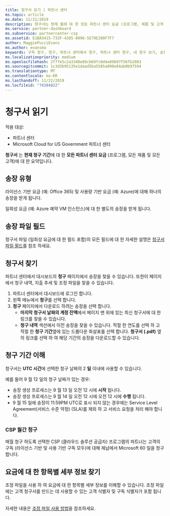 ```yaml
---
title: 청구서 읽기 | 파트너 센터
ms.topic: article
ms.date: 11/21/2019
description: 청구서는 현재 월에 대 한 모든 파트너 센터 요금 (프로그램, 제품 및 고객 전반)의 요약입니다.
ms.service: partner-dashboard
ms.subservice: partnercenter-csp
ms.assetid: E1BA3415-732F-4385-8996-5E79E200F7F7
author: MaggiePucciEvans
ms.author: evansma
keywords: 구독 청구, 청구, 파트너 센터에서 청구, 파트너 센터 청구, 내 청구 보기, 송장, 파트너 센터 송장, CSP 송장, 내 청구서 위치
ms.localizationpriority: medium
ms.openlocfilehash: 2f7fe5c2a3348e89cb69fc0d4e89b97f56fb2083
ms.sourcegitcommit: 1c3d3b95135e1daad5ba5585a090e84ab0b97594
ms.translationtype: MT
ms.contentlocale: ko-KR
ms.lasthandoff: 11/22/2019
ms.locfileid: "74384822"
---
```

# <a name="read-your-bill"></a>청구서 읽기

적용 대상:

- 파트너 센터
- Microsoft Cloud for US Government 파트너 센터

**청구서** 는 **현재 청구 기간**에 대 한 **모든 파트너 센터 요금** (프로그램, 모든 제품 및 모든 고객)에 대 한 요약입니다.

## <a name="invoice-types"></a>송장 유형

라이선스 기반 요금 (예: Office 365) 및 사용량 기반 요금 (예: Azure)에 대해 하나의 송장을 받게 됩니다.

일회성 요금 (예: Azure 예약 VM 인스턴스)에 대 한 별도의 송장을 받게 됩니다.

## <a name="invoice-file-fields"></a>송장 파일 필드

청구서 파일 (일회성 요금에 대 한 필드 포함)의 모든 필드에 대 한 자세한 설명은 [청구서 파일 필드](invoice-file.md)를 참조 하세요.

## <a name="find-your-bill"></a>청구서 찾기

파트너 센터에서 대시보드의 **청구** 페이지에서 송장을 찾을 수 있습니다. 또한이 페이지에서 청구 내역, 지출 추세 및 조정 파일을 찾을 수 있습니다.

1. 파트너 센터에서 대시보드에 로그인 합니다.
2. 왼쪽 메뉴에서 **청구**를 선택 합니다.
3. **청구** 페이지에서 다운로드 하려는 송장을 선택 합니다.
    - **마지막 청구서 날짜의 계정 잔액**에서 페이지 맨 위에 있는 최신 청구서에 대 한 링크를 찾을 수 있습니다.
    - **청구 내역** 섹션에서 이전 송장을 찾을 수 있습니다. 적절 한 연도를 선택 하 고 적절 한 **청구 기간**옆에 있는 드롭다운 화살표를 선택 합니다. **청구서 (.pdf)** 옆의 링크를 선택 하 여 해당 기간의 송장을 다운로드할 수 있습니다.

## <a name="understand-billing-periods"></a>청구 기간 이해

청구서는 **UTC 시간**에 선택한 청구 날짜의 2 **일** 이내에 사용할 수 있습니다.

예를 들어 9 월 12 일의 청구 날짜가 있는 경우:

- 송장 생성 프로세스는 9 월 13 일 오전 12 시에 **시작** 됩니다.
- 송장 생성 프로세스는 9 월 14 일 오전 12 시에 오전 12 시에 **수행** 됩니다.
- 9 월 15 일에 송장이 11:59PM UTC로 표시 되지 않는 경우에는 Service Level Agreement(서비스 수준 약정) (SLA)를 제외 하 고 서비스 요청을 처리 해야 합니다.

### <a name="csp-monthly-billing"></a>CSP 월간 청구

매월 청구 하도록 선택한 CSP (클라우드 솔루션 공급자) 프로그램의 파트너는 고객의 구독 (라이선스 기반 및 사용 기반 구독 모두)에 대해 체납에서 Microsoft 60 일을 청구 합니다.

## <a name="find-itemized-details-for-charges"></a>요금에 대 한 항목별 세부 정보 찾기

조정 파일을 사용 하 여 요금에 대 한 항목별 세부 정보를 이해할 수 있습니다. 조정 파일에는 고객 청구서를 만드는 데 사용할 수 있는 고객 식별자 및 구독 식별자가 포함 됩니다.

자세한 내용은 [조정 파일 사용 방법](use-the-reconciliation-files.md)을 참조하세요.
